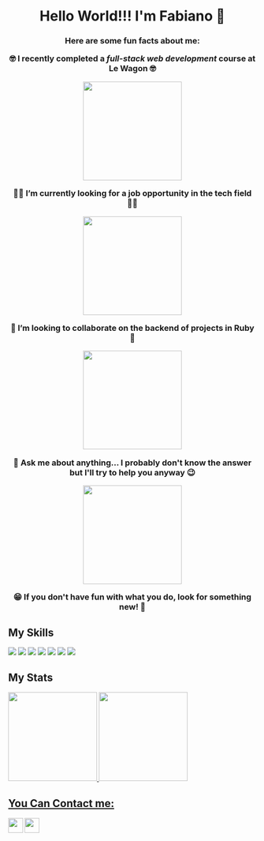 <h1 align="center">Hello World!!! I'm Fabiano 👋</h1>


 <h3 align="center">Here are some fun facts about me:
 
🤓 I recently completed a ***full-stack web development*** course at Le Wagon 🤓

<img src="https://user-images.githubusercontent.com/107425143/190029777-b1670a2f-914b-4c42-a405-7e634bfa450f.gif" width="200" height="200">

👨‍💻 I’m currently looking for a job opportunity in the tech field 👨‍💻

<img src="https://user-images.githubusercontent.com/107425143/190028465-0309e304-5c49-4d21-84c5-6e846f7d997a.gif" width="200" height="200">

💪 I’m looking to collaborate on the backend of projects in Ruby 💪

<img src="https://user-images.githubusercontent.com/107425143/190028675-61830193-d774-44de-8bc4-1aeccfec114e.gif" width="200" height="200">

💬 Ask me about anything... I probably don't know the answer but I'll try to help you anyway 😉

<img src="https://user-images.githubusercontent.com/107425143/190028765-ad1f8005-8c2d-4f8f-86f3-d885d59a4aed.gif" width="200" height="200">

😁 If you don't have fun with what you do, look for something new! 🚀</h3>

<h2>My Skills</h2>

<div>
 <img src="https://img.shields.io/badge/ruby-%23CC342D.svg?style=for-the-badge&logo=ruby&logoColor=white">
 <img src="https://img.shields.io/badge/rails-%23CC0000.svg?style=for-the-badge&logo=ruby-on-rails&logoColor=white">
 <img src="https://img.shields.io/badge/html5-%23E34F26.svg?style=for-the-badge&logo=html5&logoColor=white">
 <img src="https://img.shields.io/badge/javascript-%23323330.svg?style=for-the-badge&logo=javascript&logoColor=%23F7DF1E">
 <img src="https://img.shields.io/badge/css3-%231572B6.svg?style=for-the-badge&logo=css3&logoColor=white">
 <img src="https://img.shields.io/badge/bootstrap-%23563D7C.svg?style=for-the-badge&logo=bootstrap&logoColor=white">
 <img src="https://img.shields.io/badge/heroku-%23430098.svg?style=for-the-badge&logo=heroku&logoColor=white">
</div>

<h2>My Stats</h2>

<div>
 <a href="https://github.com/fabianogarcia00">
 <img height="180em" src="https://github-readme-stats.vercel.app/api?username=fabianogarcia00&count_private=true&show_icons=true&theme=chartreuse-dark"/>
 <img height="180em" src="https://github-readme-stats.vercel.app/api/top-langs/?username=fabianogarcia00&layout=compact&langs_count=7&theme=chartreuse-dark""/>
</div>

<h2>You Can Contact me:</h2>

<div>
  <a href="https://www.linkedin.com/in/fabianogarcia00/"><img align="left"| linkedin" width="30px" src="https://camo.githubusercontent.com/c8a9c5b414cd812ad6a97a46c29af67239ddaeae08c41724ff7d945fb4c047e5/68747470733a2f2f6564656e742e6769746875622e696f2f537570657254696e7949636f6e732f696d616765732f7376672f6c696e6b6564696e2e737667" style="max-width: 100%;"></a>
 <a href = "mailto:contato@seu-usuário-aqui" rel="nofollow"><img align="left"| linkedin" width="30px" src="https://camo.githubusercontent.com/4a3dd8d10a27c272fd04b2ce8ed1a130606f95ea6a76b5e19ce8b642faa18c27/68747470733a2f2f6564656e742e6769746875622e696f2f537570657254696e7949636f6e732f696d616765732f7376672f676d61696c2e737667" style="max-width: 100%;"></a>
</div>


